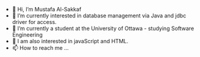 - 👋 Hi, I’m Mustafa Al-Sakkaf
- 👀 I’m currently interested in database management via Java and jdbc driver for access.
- 🌱 I’m currently a student at the University of Ottawa - studying Software Engineering
- 💞️ I am also interested in javaScript and HTML.
- 📫 How to reach me ...

<!---
subhanAllah70/subhanAllah70 is a ✨ special ✨ repository because its `README.md` (this file) appears on your GitHub profile.
You can click the Preview link to take a look at your changes.
--->
